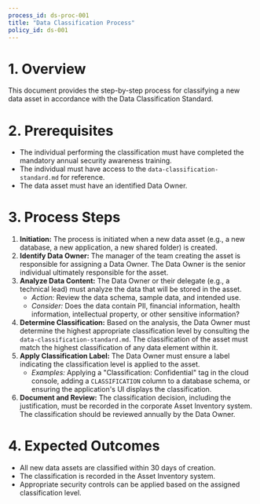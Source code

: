 ```yaml
---
process_id: ds-proc-001
title: "Data Classification Process"
policy_id: ds-001
---
```


# 1. Overview
This document provides the step-by-step process for classifying a new data asset in accordance with the Data Classification Standard.

# 2. Prerequisites
*   The individual performing the classification must have completed the mandatory annual security awareness training.
*   The individual must have access to the `data-classification-standard.md` for reference.
*   The data asset must have an identified Data Owner.

# 3. Process Steps

1.  **Initiation:** The process is initiated when a new data asset (e.g., a new database, a new application, a new shared folder) is created.
2.  **Identify Data Owner:** The manager of the team creating the asset is responsible for assigning a Data Owner. The Data Owner is the senior individual ultimately responsible for the asset.
3.  **Analyze Data Content:** The Data Owner or their delegate (e.g., a technical lead) must analyze the data that will be stored in the asset.
    *   *Action:* Review the data schema, sample data, and intended use.
    *   *Consider:* Does the data contain PII, financial information, health information, intellectual property, or other sensitive information?
4.  **Determine Classification:** Based on the analysis, the Data Owner must determine the highest appropriate classification level by consulting the `data-classification-standard.md`. The classification of the asset must match the highest classification of any data element within it.
5.  **Apply Classification Label:** The Data Owner must ensure a label indicating the classification level is applied to the asset.
    *   *Examples:* Applying a "Classification: Confidential" tag in the cloud console, adding a `CLASSIFICATION` column to a database schema, or ensuring the application's UI displays the classification.
6.  **Document and Review:** The classification decision, including the justification, must be recorded in the corporate Asset Inventory system. The classification should be reviewed annually by the Data Owner.

# 4. Expected Outcomes
*   All new data assets are classified within 30 days of creation.
*   The classification is recorded in the Asset Inventory system.
*   Appropriate security controls can be applied based on the assigned classification level.
